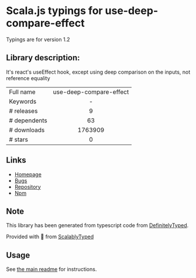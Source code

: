 
# Scala.js typings for use-deep-compare-effect

Typings are for version 1.2

## Library description:
It's react's useEffect hook, except using deep comparison on the inputs, not reference equality

|                    |                 |
| ------------------ | :-------------: |
| Full name          | use-deep-compare-effect |
| Keywords           | - |
| # releases         | 9 |
| # dependents       | 63 |
| # downloads        | 1763909 |
| # stars            | 0 |

## Links
- [Homepage](https://github.com/kentcdodds/use-deep-compare-effect#readme)
- [Bugs](https://github.com/kentcdodds/use-deep-compare-effect/issues)
- [Repository](https://github.com/kentcdodds/use-deep-compare-effect)
- [Npm](https://www.npmjs.com/package/use-deep-compare-effect)
    


## Note
This library has been generated from typescript code from [DefinitelyTyped](https://definitelytyped.org).

Provided with :purple_heart: from [ScalablyTyped](https://github.com/oyvindberg/ScalablyTyped)

## Usage
See [the main readme](../../readme.md) for instructions.


